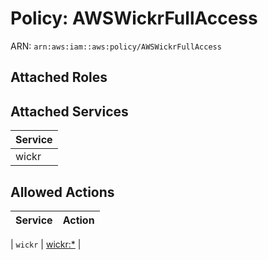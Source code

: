 # Policy: AWSWickrFullAccess

ARN: `arn:aws:iam::aws:policy/AWSWickrFullAccess`

## Attached Roles

## Attached Services

| Service |
|---------|
| wickr |

## Allowed Actions

| Service | Action |
|:-------:|--------|

| `wickr` | [wickr:*](../actions.md#wickr:all) |
